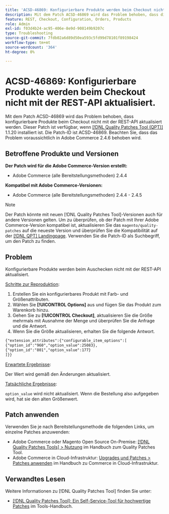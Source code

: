 ```yaml
---
title: 'ACSD-46869: Konfigurierbare Produkte werden beim Checkout nicht mit der REST-API aktualisiert.'
description: Mit dem Patch ACSD-46869 wird das Problem behoben, dass die konfigurierbaren Produkte beim Checkout nicht mit der REST-API aktualisiert werden. Dieser Patch ist verfügbar, wenn das [Quality Patches Tool (QPT)](https://experienceleague.adobe.com/de/docs/commerce-operations/tools/quality-patches-tool/quality-patches-tool-to-self-serve-quality-patches) 1.1.20 installiert ist. Die Patch-ID ist ACSD-46869. Beachten Sie, dass das Problem voraussichtlich in Adobe Commerce 2.4.6 behoben wird.
feature: REST, Checkout, Configuration, Orders, Products
role: Admin
exl-id: f03d4b24-ac95-406e-8e9d-908149b9207c
type: Troubleshooting
source-git-commit: 7fdb02a6d89d50ea593c5fd99d78101f89198424
workflow-type: tm+mt
source-wordcount: '364'
ht-degree: 0%

---
```


# ACSD-46869: Konfigurierbare Produkte werden beim Checkout nicht mit der REST-API aktualisiert.

Mit dem Patch ACSD-46869 wird das Problem behoben, dass konfigurierbare Produkte beim Checkout nicht mit der REST-API aktualisiert werden. Dieser Patch ist verfügbar, wenn [[!DNL Quality Patches Tool (QPT)]](https://experienceleague.adobe.com/de/docs/commerce-operations/tools/quality-patches-tool/quality-patches-tool-to-self-serve-quality-patches) 1.1.20 installiert ist. Die Patch-ID ist ACSD-46869. Beachten Sie, dass das Problem voraussichtlich in Adobe Commerce 2.4.6 behoben wird.

## Betroffene Produkte und Versionen

**Der Patch wird für die Adobe Commerce-Version erstellt:**

* Adobe Commerce (alle Bereitstellungsmethoden) 2.4.4

**Kompatibel mit Adobe Commerce-Versionen:**

* Adobe Commerce (alle Bereitstellungsmethoden) 2.4.4 - 2.4.5

>[!NOTE]
>
>Der Patch könnte mit neuen [!DNL Quality Patches Tool]-Versionen auch für andere Versionen gelten. Um zu überprüfen, ob der Patch mit Ihrer Adobe Commerce-Version kompatibel ist, aktualisieren Sie das `magento/quality-patches` auf die neueste Version und überprüfen Sie die Kompatibilität auf der [[!DNL QPT] Landingpage](https://experienceleague.adobe.com/tools/commerce-quality-patches/index.html?lang=de). Verwenden Sie die Patch-ID als Suchbegriff, um den Patch zu finden.

## Problem

Konfigurierbare Produkte werden beim Auschecken nicht mit der REST-API aktualisiert.

<u>Schritte zur Reproduktion</u>:

1. Erstellen Sie ein konfigurierbares Produkt mit Farb- und Größenattributen.
1. Wählen Sie **[!UICONTROL Options]** aus und fügen Sie das Produkt zum Warenkorb hinzu.
1. Gehen Sie zu **[!UICONTROL Checkout]**, aktualisieren Sie die Größe mehrmals mit Ausnahme der Menge und überprüfen Sie die Anfrage und die Antwort.
1. Wenn Sie die Größe aktualisieren, erhalten Sie die folgende Antwort.

```REST API
{"extension_attributes":{"configurable_item_options":[
{"option_id":"960","option_value":25083},
{"option_id":"801","option_value":177}
]}}
```

<u>Erwartete Ergebnisse</u>:

Der Wert wird gemäß den Änderungen aktualisiert.

<u>Tatsächliche Ergebnisse</u>:

`option_value` wird nicht aktualisiert. Wenn die Bestellung also aufgegeben wird, hat sie den alten Größenwert.

## Patch anwenden

Verwenden Sie je nach Bereitstellungsmethode die folgenden Links, um einzelne Patches anzuwenden:

* Adobe Commerce oder Magento Open Source On-Premise: [[!DNL Quality Patches Tools] > Nutzung](/help/tools/quality-patches-tool/usage.md) im Handbuch zum Quality Patches Tool.
* Adobe Commerce in Cloud-Infrastruktur: [Upgrades und Patches > Patches anwenden](https://experienceleague.adobe.com/docs/commerce-cloud-service/user-guide/develop/upgrade/apply-patches.html?lang=de) im Handbuch zu Commerce in Cloud-Infrastruktur.

## Verwandtes Lesen

Weitere Informationen zu [!DNL Quality Patches Tool] finden Sie unter:

* [[!DNL Quality Patches Tool]: Ein Self-Service-Tool für hochwertige Patches](/help/tools/quality-patches-tool/quality-patches-tool-to-self-serve-quality-patches.md) im Tools-Handbuch.
